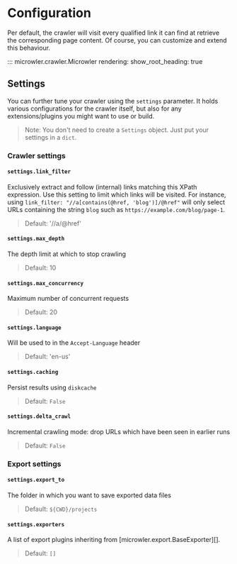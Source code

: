 # Configuration
Per default, the crawler will visit every qualified link it can find at retrieve the corresponding page content.
Of course, you can customize and extend this behaviour.

::: microwler.crawler.Microwler
    rendering:
      show_root_heading: true

## Settings
You can further tune your crawler using the `settings` parameter. It holds various configurations
for the crawler itself, but also for any extensions/plugins you might want to use or build.

> Note: You don't need to create a `Settings` object. Just put your settings in a `dict`.

### Crawler settings

#### `settings.link_filter`
Exclusively extract and follow (internal) links matching this XPath expression.
Use this setting to limit which links will be visited. For instance, using `link_filter: "//a[contains(@href, 'blog')]/@href"`
will only select URLs containing the string `blog` such as `https://example.com/blog/page-1`.
> Default: '//a/@href'

#### `settings.max_depth`
The depth limit at which to stop crawling
> Default: 10

#### `settings.max_concurrency`
Maximum number of concurrent requests
> Default: 20


#### `settings.language`
Will be used to in the `Accept-Language` header
> Default: 'en-us'


#### `settings.caching`
Persist results using `diskcache`
> Default: `False`

#### `settings.delta_crawl`
Incremental crawling mode: drop URLs which have been seen in earlier runs
> Default: `False`

### Export settings

#### `settings.export_to`
The folder in which you want to save exported data files
> Default: `${CWD}/projects`

#### `settings.exporters`
A list of export plugins inheriting from [microwler.export.BaseExporter][].
> Default: `[]`


